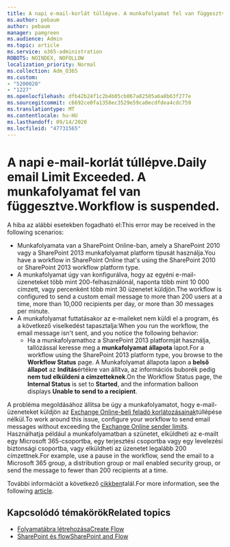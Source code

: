 ```yaml
---
title: A napi e-mail-korlát túllépve. A munkafolyamat fel van függesztve.
ms.author: pebaum
author: pebaum
manager: pamgreen
ms.audience: Admin
ms.topic: article
ms.service: o365-administration
ROBOTS: NOINDEX, NOFOLLOW
localization_priority: Normal
ms.collection: Adm_O365
ms.custom:
- "5200020"
- "1227"
ms.openlocfilehash: dfb42b24f1c2b4b05cb067a82505a6a8b63f277e
ms.sourcegitcommit: c6692ce0fa1358ec3529e59ca0ecdfdea4cdc759
ms.translationtype: MT
ms.contentlocale: hu-HU
ms.lasthandoff: 09/14/2020
ms.locfileid: "47731565"
---
```

# <a name="daily-email-limit-exceeded-workflow-is-suspended"></a><span data-ttu-id="87f53-103">A napi e-mail-korlát túllépve.</span><span class="sxs-lookup"><span data-stu-id="87f53-103">Daily email Limit Exceeded.</span></span> <span data-ttu-id="87f53-104">A munkafolyamat fel van függesztve.</span><span class="sxs-lookup"><span data-stu-id="87f53-104">Workflow is suspended.</span></span>

<span data-ttu-id="87f53-105">A hiba az alábbi esetekben fogadható el:</span><span class="sxs-lookup"><span data-stu-id="87f53-105">This error may be received in the following scenarios:</span></span>

- <span data-ttu-id="87f53-106">Munkafolyamata van a SharePoint Online-ban, amely a SharePoint 2010 vagy a SharePoint 2013 munkafolyamat platform típusát használja.</span><span class="sxs-lookup"><span data-stu-id="87f53-106">You have a workflow in SharePoint Online that's using the SharePoint 2010 or SharePoint 2013 workflow platform type.</span></span>
- <span data-ttu-id="87f53-107">A munkafolyamat úgy van konfigurálva, hogy az egyéni e-mail-üzeneteket több mint 200-felhasználónál, naponta több mint 10 000 címzett, vagy percenként több mint 30 üzenetet küldjön.</span><span class="sxs-lookup"><span data-stu-id="87f53-107">The workflow is configured to send a custom email message to more than 200 users at a time, more than 10,000 recipients per day, or more than 30 messages per minute.</span></span>
- <span data-ttu-id="87f53-108">A munkafolyamat futtatásakor az e-maileket nem küldi el a program, és a következő viselkedést tapasztalja:</span><span class="sxs-lookup"><span data-stu-id="87f53-108">When you run the workflow, the email message isn't sent, and you notice the following behavior:</span></span>
    - <span data-ttu-id="87f53-109">Ha a munkafolyamathoz a SharePoint 2013 platformját használja, tallózással keresse meg a **munkafolyamat állapota** lapot.</span><span class="sxs-lookup"><span data-stu-id="87f53-109">For a workflow using the SharePoint 2013 platform type, you browse to the **Workflow Status** page.</span></span> <span data-ttu-id="87f53-110">A Munkafolyamat állapota lapon a **belső állapot** az **Indítás**értékre van állítva, az információs buborék pedig **nem tud elküldeni a címzetteknek**.</span><span class="sxs-lookup"><span data-stu-id="87f53-110">On the Workflow Status page, the **Internal Status** is set to **Started**, and the information balloon displays **Unable to send to a recipient**.</span></span>

<span data-ttu-id="87f53-111">A probléma megoldásához állítsa be úgy a munkafolyamatot, hogy e-mail-üzeneteket küldjön az [Exchange Online-beli feladó korlátozásainak](https://docs.microsoft.com/office365/servicedescriptions/exchange-online-service-description/exchange-online-limits#recipientlimits)túllépése nélkül.</span><span class="sxs-lookup"><span data-stu-id="87f53-111">To work around this issue, configure your workflow to send email messages without exceeding the [Exchange Online sender limits](https://docs.microsoft.com/office365/servicedescriptions/exchange-online-service-description/exchange-online-limits#recipientlimits).</span></span> <span data-ttu-id="87f53-112">Használhatja például a munkafolyamatban a szünetet, elküldheti az e-mailt egy Microsoft 365-csoportba, egy terjesztési csoportba vagy egy levelezési biztonsági csoportba, vagy elküldheti az üzenetet legalább 200 címzettnek.</span><span class="sxs-lookup"><span data-stu-id="87f53-112">For example, use a pause in the workflow, send the email to a Microsoft 365 group, a distribution group or mail enabled security group, or send the message to fewer than 200 recipients at a time.</span></span>


<span data-ttu-id="87f53-113">További információt a következő [cikkben](https://support.microsoft.com/help/3150442/daily-email-limit-has-exceeded-and-your-workflow-has-been-suspended-or)talál.</span><span class="sxs-lookup"><span data-stu-id="87f53-113">For more information, see the following [article](https://support.microsoft.com/help/3150442/daily-email-limit-has-exceeded-and-your-workflow-has-been-suspended-or).</span></span>

## <a name="related-topics"></a><span data-ttu-id="87f53-114">Kapcsolódó témakörök</span><span class="sxs-lookup"><span data-stu-id="87f53-114">Related topics</span></span>
- [<span data-ttu-id="87f53-115">Folyamatábra létrehozása</span><span class="sxs-lookup"><span data-stu-id="87f53-115">Create Flow</span></span>](https://support.office.com/article/Create-a-flow-for-a-list-or-library-in-SharePoint-Online-or-OneDrive-for-Business-a9c3e03b-0654-46af-a254-20252e580d01) 
- [<span data-ttu-id="87f53-116">SharePoint és flow</span><span class="sxs-lookup"><span data-stu-id="87f53-116">SharePoint and Flow</span></span>](https://flow.microsoft.com/blog/sharepoint-and-flow/) 
